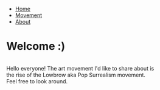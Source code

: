 
<!DOCTYPE html>
<html>
<head>
<title> Home </title>
</head>
<body>
	<nav>
		<ul>
			<li><a href="homepage.html">Home</a></li>
			<li><a href="Movement">Movement</a></li>
			<li><a href="about">About</a></li>
		</ul>
	</nav>

<h1>Welcome :)</h1>
<div class="jean'>
<img src="WebProtoype/jean.jpg" height="550" width="400"
style="float: left; margin-right: 10px; margin-bottom: 5px;"/>

<p> 
Hello everyone! The art movement I'd like to share about is 
</br>
the rise of the Lowbrow aka Pop Surrealism movement. 
</br>
Feel free to look around.
</br>

</p>
</div>

</body>
</html>
